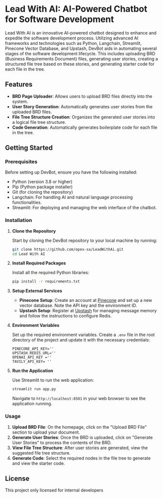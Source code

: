 # Lead With AI: AI-Powered Chatbot for Software Development

Lead With AI is an innovative AI-powered chatbot designed to enhance and expedite the software development process. Utilizing advanced AI frameworks and technologies such as Python, Langchain, Streamlit, Pinecone Vector Database, and Upstash, DevBot aids in automating several stages of the software development lifecycle. This includes uploading BRD (Business Requirements Document) files, generating user stories, creating a structured file tree based on these stories, and generating starter code for each file in the tree.

## Features

- **BRD Page Uploader**: Allows users to upload BRD files directly into the system.
- **User Story Generation**: Automatically generates user stories from the uploaded BRD files.
- **File Tree Structure Creation**: Organizes the generated user stories into a logical file tree structure.
- **Code Generation**: Automatically generates boilerplate code for each file in the tree.

## Getting Started

### Prerequisites

Before setting up DevBot, ensure you have the following installed:
- Python (version 3.8 or higher)
- Pip (Python package installer)
- Git (for cloning the repository)
- Langchain: For handling AI and natural language processing functionalities.
- Streamlit: For deploying and managing the web interface of the chatbot.

### Installation

1. **Clone the Repository**

   Start by cloning the DevBot repository to your local machine by running:

   ```bash
   git clone https://github.com/opex-sa/LeadWithAi.git
   cd Lead With AI
   ```

2. **Install Required Packages**

   Install all the required Python libraries:

   ```bash
   pip install -r requirements.txt
   ```

3. **Setup External Services**

   - **Pinecone Setup**: Create an account at [Pinecone](https://www.pinecone.io/) and set up a new vector database. Note the API key and the environment ID.
   - **Upstash Setup**: Register at [Upstash](https://upstash.com/) for managing message memory and follow the instructions to configure Redis.

4. **Environment Variables**

   Set up the required environment variables. Create a `.env` file in the root directory of the project and update it with the necessary credentials:

   ```plaintext
   PINECONE_API_KEY=''
   UPSTASH_REDIS_URL=''
   OPENAI_API_KEY =''
   TAVILY_API_KEY= ''
   ```

5. **Run the Application**

   Use Streamlit to run the web application:

   ```bash
   streamlit run app.py
   ```

   Navigate to `http://localhost:8501` in your web browser to see the application running.

### Usage

1. **Upload BRD File**: On the homepage, click on the "Upload BRD File" section to upload your document.
2. **Generate User Stories**: Once the BRD is uploaded, click on "Generate User Stories" to process the contents of the BRD.
3. **View File Tree Structure**: After user stories are generated, view the suggested file tree structure.
4. **Generate Code**: Select the required nodes in the file tree to generate and view the starter code.



## License

This project only licensed for internal developers
